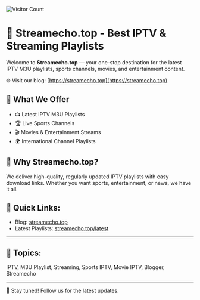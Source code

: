 ![Visitor Count](https://komarev.com/ghpvc/?username=YourGitHubUsername&label=Profile+Visitors&color=blue&style=flat-square)

# 🎥 Streamecho.top - Best IPTV & Streaming Playlists

Welcome to **Streamecho.top** — your one-stop destination for the latest IPTV M3U playlists, sports channels, movies, and entertainment content.  

🌐 Visit our blog: [https://streamecho.top](https://streamecho.top)

## 🔹 What We Offer
- 📺 Latest IPTV M3U Playlists  
- 🏆 Live Sports Channels  
- 🎬 Movies & Entertainment Streams  
- 🌍 International Channel Playlists  

## 🔹 Why Streamecho.top?
We deliver high-quality, regularly updated IPTV playlists with easy download links. Whether you want sports, entertainment, or news, we have it all.

## 📌 Quick Links:
- Blog: [streamecho.top](https://streamecho.top)  
- Latest Playlists: [streamecho.top/latest](https://www.streamecho.top/p/latest-iptv-m3u-playlists-2025.html)

---

## 🔖 Topics:
IPTV, M3U Playlist, Streaming, Sports IPTV, Movie IPTV, Blogger, Streamecho

---

📢 Stay tuned! Follow us for the latest updates.  
